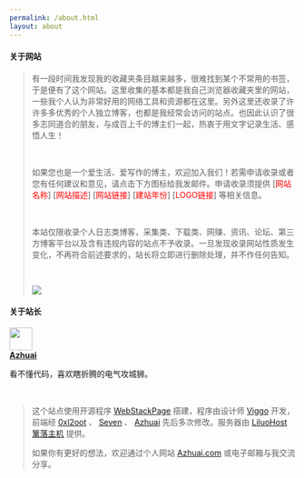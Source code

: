 ```yaml
---
permalink: /about.html
layout: about
---
```


<!-- 关于网站 -->
<h4 class="text-gray">关于网站</h4>
<div class="panel-body">
<div class="row">
    <div class="col-sm-12">
        <blockquote>
            <p>有一段时间我发现我的收藏夹条目越来越多，很难找到某个不常用的书签，于是便有了这个网站。这里收集的基本都是我自己浏览器收藏夹里的网站，一些我个人认为非常好用的网络工具和资源都在这里。另外这里还收录了许许多多优秀的个人独立博客，也都是我经常会访问的站点。也因此认识了很多志同道合的朋友，与成百上千的博主们一起，热衷于用文字记录生活、感悟人生！</p>
			<br>
			<p>如果您也是一个爱生活、爱写作的博主，欢迎加入我们！若需申请收录或者您有任何建议和意见，请点击下方图标给我发邮件。申请收录须提供 [<span style="color:red;">网站名称</span>] [<span style="color:red;">网站描述</span>] [<span style="color:red;">网站链接</span>] [<span style="color:red;">建站年份</span>] [<span style="color:red;">LOGO链接</span>] 等相关信息。</p>
			<br>
			<p>本站仅限收录个人日志类博客，采集类、下载类、网赚、资讯、论坛、第三方博客平台以及含有违规内容的站点不予收录。一旦发现收录网站性质发生变化，不再符合前述要求的，站长将立即进行删除处理，并不作任何告知。</p>
			<br>
			<p><a target="_blank" href="http://mail.qq.com/cgi-bin/qm_share?t=qm_mailme&email=RXR1c3R9c3R1dQU0NGsmKig" style="text-decoration:none;"><img src="http://rescdn.qqmail.com/zh_CN/htmledition/images/function/qm_open/ico_mailme_02.png"/></a></p>
        </blockquote>
    </div>
</div>
<!-- 关于站长 -->
<h4 class="text-gray">关于站长</h4>
<div class="row">
    <div class="col-sm-4">
        <div class="xe-widget xe-conversations box2 label-info" onclick="window.open('https://azhuai.com/', '_blank')" data-toggle="tooltip" data-placement="bottom" title="" data-original-title="https://azhuai.com/">
            <div class="xe-comment-entry">
                <a class="xe-user-img">
                    <img src="../assets/images/avatar-azhuai.png" class="img-circle" width="40"></a>
                <div class="xe-comment">
                    <a href="#" class="xe-user-name overflowClip_1">
                        <strong>Azhuai</strong></a>
                    <p class="overflowClip_2">看不懂代码，喜欢瞎折腾的电气攻城狮。</p>
				</div>
            </div>
        </div>
    </div>
    <div class="col-md-8">
        <div class="row">
            <div class="col-sm-12">
                <br>
                <blockquote>
                    <p>这个站点使用开源程序 <a href="https://github.com/WebStackPage/WebStackPage.github.io" target="_blank">WebStackPage</a> 搭建，程序由设计师 <a href="http://www.viggoz.com" target="_blank">Viggo</a> 开发，前端经 <a href="https://github.com/0xl2oot" target="_blank">0xl2oot</a> 、 <a href="http://blog.diqigan.cn" target="_blank">Seven</a> 、 <a href="#">Azhuai</a> 先后多次修改。服务器由 <a href="https://my.liluohost.com/aff.php?aff=27" target="_blank">LiluoHost 篱落主机</a> 提供。</p>
                    <p>如果你有更好的想法，欢迎通过个人网站 <a href="https://azhuai.com/" target="_blank"><span class="label label-info" data-toggle="tooltip" data-placement="left" title="" data-original-title="">Azhuai.com</span></a> 或电子邮箱与我交流分享。</p>
                </blockquote>
            </div>
        </div>
        <br></div>
</div>
</div>
